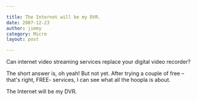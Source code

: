 ```yaml
---

title: The Internet will be my DVR.
date: 2007-12-23
author: jimmy
category: Micro
layout: post

---
```


Can internet video streaming services replace your digital video recorder?
  
The short answer is, oh yeah!  But not yet. After trying a couple of free &#8211; that's right, FREE- services, I can see what all the hoopla is about.

The Internet will be my DVR.
